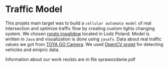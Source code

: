 
# Traffic Model
This projets main target was to build a `cellular automata model` of real intersection and optimize traffic flow by creating custom lights changing system. We chosen [rondo inwalidow](https://www.google.com/maps/place/rondo+Inwalid%C3%B3w,+90-001+%C5%81%C3%B3d%C5%BA/@51.7605536,19.5360534,18z/data=!4m5!3m4!1s0x471bccafe0c21fe1:0xeebeb3fb1aaf9a62!8m2!3d51.7606747!4d19.5375823?hl=pl-PL) located in Lodz Poland. Model is written in `Java` and visualization is done using `javafx`. Data about real traffic values we got from [TOYA GO Camera](https://go.toya.net.pl/25-kamery/13758-lodz/44441375817-rondo-inwalidow/play?gclid=Cj0KCQjwzqSWBhDPARIsAK38LY-d1D7NNDlcyaOd5UfhmcIEU5LUBwGtLl_ZVNJZKArmwyNyl1aRlBMaApckEALw_wcB). We used [OpenCV projet](https://github.com/nathen418/Vehicle-Tracking-Using-OpenCV-and-VOLOv5) for detecting vehicles and emipric data.

Information about our work reulsts are in file sprawozdanie.pdf
